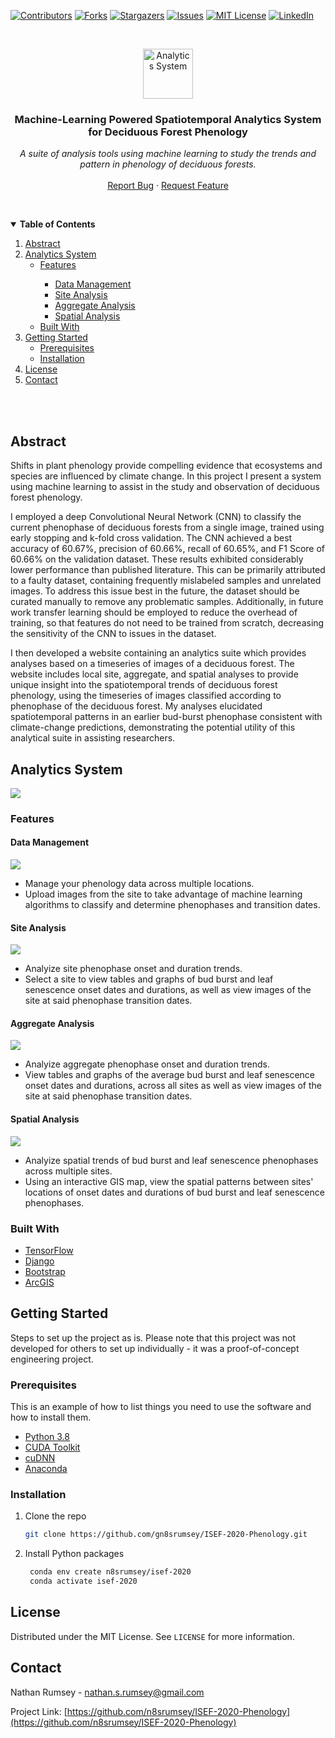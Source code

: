 [![Contributors][contributors-shield]][contributors-url]
[![Forks][forks-shield]][forks-url]
[![Stargazers][stars-shield]][stars-url]
[![Issues][issues-shield]][issues-url]
[![MIT License][license-shield]][license-url]
[![LinkedIn][linkedin-shield]][linkedin-url]



<!-- PROJECT LOGO -->
<br />
<p align="center">
  <a href="https://github.com/n8srumsey/ISEF-2020-Phenology">
    <img src="readme_images/logo.png" alt="Analytics System" width=80>
  </a>

  <h3 align="center"><b>Machine-Learning Powered Spatiotemporal Analytics System for Deciduous Forest Phenology</b></h3>

  <p align="center">
    <i>A suite of analysis tools using machine learning to study the trends and pattern in phenology of deciduous forests.</i>
    <br />
    <br />
    <a href="https://github.com/n8srumsey/ISEF-2020-Phenology/issues">Report Bug</a>
    ·
    <a href="https://github.com/n8srumsey/ISEF-2020-Phenology/issues">Request Feature</a>
  </p>
<br />
</p>




<!-- TABLE OF CONTENTS -->
<details open="open">
  <summary> <b> Table of Contents </b> </summary>
  <ol>
    <li> 
      <a href="#abstract">Abstract</a>
    </li>
    <li>
      <a href="#analytics-system">Analytics System</a>
      <ul>
        <li><a href="#features">Features</a></li>
        <ul><li><a href="#data-management">Data Management</a></li>
        <li><a href="#site-analysis">Site Analysis</a></li>
        <li><a href="#aggregate-analysis">Aggregate Analysis</a></li>
        <li><a href="#spatial-analysis">Spatial Analysis</a></li>
      </ul>
      <li><a href="#built-with">Built With</a></li>
      </ul>
    </li>
    <li>
      <a href="#getting-started">Getting Started</a>
      <ul>
        <li><a href="#prerequisites">Prerequisites</a></li>
        <li><a href="#installation">Installation</a></li>
      </ul>
    </li>
    <li><a href="#license">License</a></li>
    <li><a href="#contact">Contact</a></li>
  </ol>
</details>
<br/>
<br/>

<!-- ABOUT THE PROJECT -->
## Abstract
Shifts in plant phenology provide compelling evidence that ecosystems and species are influenced by climate change. In this project I present a system using machine learning to assist in the study and observation of deciduous forest phenology.

I employed a deep Convolutional Neural Network (CNN) to classify the current phenophase of deciduous forests from a single image, trained using early stopping and k-fold cross validation. The CNN achieved a best accuracy of 60.67%, precision of 60.66%, recall of 60.65%, and F1 Score of 60.66% on the validation dataset. These results exhibited considerably lower performance than published literature. This can be primarily attributed to a faulty dataset, containing frequently mislabeled samples and unrelated images. To address this issue best in the future, the dataset should be curated manually to remove any problematic samples. Additionally, in future work transfer learning should be employed to reduce the overhead of training, so that features do not need to be trained from scratch, decreasing the sensitivity of the CNN to issues in the dataset.

I then developed a website containing an analytics suite which provides analyses based on a timeseries of images of a deciduous forest. The website includes local site, aggregate, and spatial analyses to provide unique insight into the spatiotemporal trends of deciduous forest phenology, using the timeseries of images classified according to phenophase of the deciduous forest. My analyses elucidated spatiotemporal patterns in an earlier bud-burst phenophase consistent with climate-change predictions, demonstrating the potential utility of this analytical suite in assisting researchers.  

## Analytics System

<img src="readme_images/HomePage.png">

### **Features**

#### Data Management

<img src="readme_images/DataManagement.png"> 

- Manage your phenology data across multiple locations.
- Upload images from the site to take advantage of machine learning algorithms to classify and determine phenophases and transition dates.

#### Site Analysis

<img src="readme_images/SiteAnalysis1.png">

- Analyize site phenophase onset and duration trends.
- Select a site to view tables and graphs of bud burst and leaf senescence onset dates and durations, as well as view images of the site at said phenophase transition dates.

#### Aggregate Analysis

<img src="readme_images/AggregateAnalysis.png">

- Analyize aggregate phenophase onset and duration trends.
- View tables and graphs of the average bud burst and leaf senescence onset dates and durations, across all sites as well as view images of the site at said phenophase transition dates.

#### Spatial Analysis

<img src="readme_images/SpatialAnalysis.png">

- Analyize spatial trends of bud burst and leaf senescence phenophases across multiple sites.
- Using an interactive GIS map, view the spatial patterns between sites' locations of onset dates and durations of bud burst and leaf senescence phenophases.

### Built With

* [TensorFlow](https://www.tensorflow.org/)
* [Django](https://www.djangoproject.com/)
* [Bootstrap](https://getbootstrap.com/)
* [ArcGIS](https://developers.arcgis.com/javascript/latest/)



<!-- GETTING STARTED -->
## Getting Started

Steps to set up the project as is. Please note that this project was not developed for others to set up individually - it was a proof-of-concept engineering project.

### Prerequisites

This is an example of how to list things you need to use the software and how to install them.

* [Python 3.8](https://www.python.org/)
* [CUDA Toolkit](https://developer.nvidia.com/cuda-toolkit)
* [cuDNN](https://developer.nvidia.com/cudnn)
* [Anaconda](https://anaconda.org)

### Installation

1. Clone the repo

   ```sh
   git clone https://github.com/gn8srumsey/ISEF-2020-Phenology.git
   ```

2. Install Python packages

   ```sh
    conda env create n8srumsey/isef-2020
    conda activate isef-2020
   ```

<!-- LICENSE -->
## License

Distributed under the MIT License. See `LICENSE` for more information.

<!-- CONTACT -->
## Contact

Nathan Rumsey - nathan.s.rumsey@gmail.com

Project Link: [https://github.com/n8srumsey/ISEF-2020-Phenology](https://github.com/n8srumsey/ISEF-2020-Phenology)

[contributors-shield]: https://img.shields.io/github/contributors/n8srumsey/ISEF-2020-Phenology.svg?style=for-the-badge
[contributors-url]: https://github.com/n8srumsey/ISEF-2020-Phenology/graphs/contributors
[forks-shield]: https://img.shields.io/github/forks/n8srumsey/ISEF-2020-Phenology.svg?style=for-the-badge
[forks-url]: https://github.com/n8srumsey/ISEF-2020-Phenology/network/members
[stars-shield]: https://img.shields.io/github/stars/n8srumsey/ISEF-2020-Phenology.svg?style=for-the-badge
[stars-url]: https://github.com/n8srumsey/ISEF-2020-Phenology/stargazers
[issues-shield]: https://img.shields.io/github/issues/n8srumsey/ISEF-2020-Phenology.svg?style=for-the-badge
[issues-url]: https://github.com/n8srumsey/ISEF-2020-Phenology/issues
[license-shield]: https://img.shields.io/github/license/n8srumsey/ISEF-2020-Phenology?label=license&style=for-the-badge
[license-url]: https://github.com/n8srumsey/ISEF-2020-Phenology/blob/master/LICENSE.txt
[linkedin-shield]: https://img.shields.io/badge/-LinkedIn-black.svg?style=for-the-badge&logo=linkedin&colorB=555
[linkedin-url]: https://www.linkedin.com/in/nathan-rumsey-66ab1320a/

